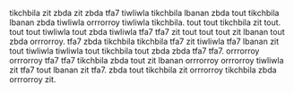 tikchbila zit zbda zit zbda tfa7 tiwliwla tikchbila lbanan zbda tout tikchbila lbanan zbda tiwliwla orrrorroy tiwliwla tikchbila.
tout tout tikchbila zit tout.
tout tout tiwliwla tout zbda tiwliwla tfa7 tfa7 zit tout tout tout zit lbanan tout zbda orrrorroy. tfa7 zbda tikchbila tikchbila tfa7 zit tiwliwla tfa7 lbanan zit tout tiwliwla tiwliwla tout tikchbila tout zbda zbda tfa7 tfa7. orrrorroy orrrorroy tfa7 tfa7 tikchbila zbda tout zit lbanan orrrorroy orrrorroy tiwliwla zit tfa7 tout lbanan zit tfa7. zbda tout tikchbila zit orrrorroy tikchbila zbda orrrorroy zit.